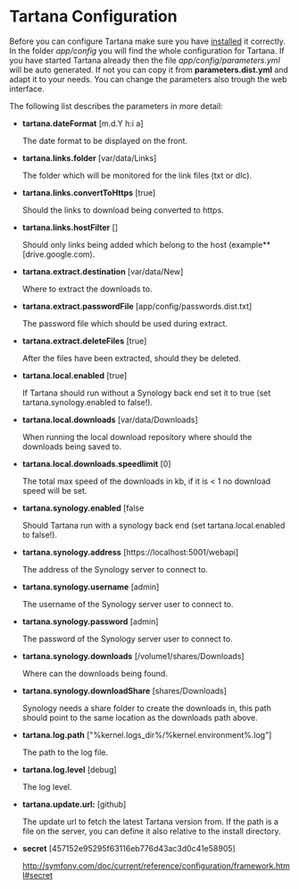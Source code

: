 # Tartana Configuration

Before you can configure Tartana make sure you have [installed](installation.md) it correctly.
In the folder *app/config* you will find the whole configuration for Tartana. If you have started Tartana already then the file *app/config/parameters.yml* will be auto generated. If not you can copy it from **parameters.dist.yml** and adapt it to your needs. You can change the parameters also trough the web interface.

The following list describes the parameters in more detail:

- **tartana.dateFormat** [m.d.Y h:i a]

  The date format to be displayed on the front.

- **tartana.links.folder** [var/data/Links]

  The folder which will be monitored for the link files (txt or dlc).

- **tartana.links.convertToHttps** [true]

  Should the links to download being converted to https.

- **tartana.links.hostFilter** []

  Should only links being added which belong to the host (example** [drive.google.com).

- **tartana.extract.destination** [var/data/New]

  Where to extract the downloads to.

- **tartana.extract.passwordFile** [app/config/passwords.dist.txt]

  The password file which should be used during extract.

- **tartana.extract.deleteFiles** [true]

  After the files have been extracted, should they be deleted.

- **tartana.local.enabled** [true]

  If Tartana should run without a Synology back end set it to true (set tartana.synology.enabled to false!).

- **tartana.local.downloads** [var/data/Downloads]

  When running the local download repository where should the downloads being saved to.

- **tartana.local.downloads.speedlimit** [0]

  The total max speed of the downloads in kb, if it is < 1 no download speed will be set.

- **tartana.synology.enabled** [false

  Should Tartana run with a synology back end  (set tartana.local.enabled to false!).

- **tartana.synology.address** [https://localhost:5001/webapi]

  The address of the Synology server to connect to.

- **tartana.synology.username** [admin]

  The username of the Synology server user to connect to.

- **tartana.synology.password** [admin]

  The password of the Synology server user to connect to.

- **tartana.synology.downloads** [/volume1/shares/Downloads]

  Where can the downloads being found.

- **tartana.synology.downloadShare** [shares/Downloads]

  Synology needs a share folder to create the downloads in, this path
  should point to the same location as the downloads path above.

- **tartana.log.path** ["%kernel.logs_dir%/%kernel.environment%.log"]

  The path to the log file.

- **tartana.log.level** [debug]

  The log level.

- **tartana.update.url:** [github]

  The update url to fetch the latest Tartana version from. If the path is a file on the server, you can define it also relative to the install directory.

- **secret** [457152e95295f63116eb776d43ac3d0c41e58905]

  http://symfony.com/doc/current/reference/configuration/framework.html#secret
